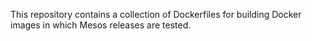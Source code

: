 This repository contains a collection of Dockerfiles for building Docker images in which Mesos releases are tested.
